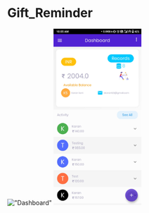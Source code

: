 # Gift_Reminder


!["Dashboard"](https://github.com/skaran921/Gift_Reminder/blob/master/screenshots/Screenshot_2020-06-12-10-05-51-589_com.example.gift_reminder.jpg=250x)
<img src="https://github.com/skaran921/Gift_Reminder/blob/master/screenshots/Screenshot_2020-06-12-10-05-51-589_com.example.gift_reminder.jpg" alt="dashboard" style="width:200px;"/>

